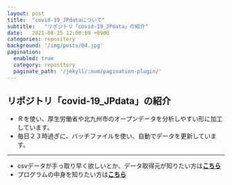 ```yaml
---
layout: post
title:  "covid-19_JPdataについて"
subtitle:   "リポジトリ「covid-19_JPdata」の紹介"
date:   2021-08-25 12:00:00 +0900
categories: repository
background: '/img/posts/04.jpg'
pagination: 
  enabled: true
  category: repository
  paginate_path: '/jekyll/:num/pagination-plugin/'
---
```


## リポジトリ「covid-19_JPdata」の紹介
- Ｒを使い、厚生労働省や北九州市のオープンデータを分析しやすい形に加工しています。
- 毎日２３時過ぎに、バッチファイルを使い、自動でデータを更新しています。
---
- csvデータが手っ取り早く欲しいとか、データ取得元が知りたい方は[**こちら**](https://u-10bei.github.io/covid-19_JPdata/)
- プログラムの中身を知りたい方は[**こちら**](https://github.com/u-10bei/covid-19_JPdata)
